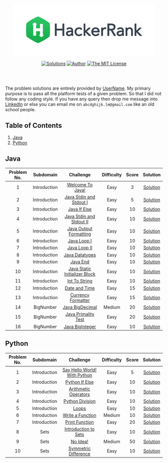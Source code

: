<div align="center"><a href="https://www.hackerrank.com/gorogo106" target="_blank"><img src="HackerRank%20Logo.png" width="450" height="auto"></a>

[![Solutions](https://img.shields.io/badge/solutions-26-green.svg?style=flat-square)](https://github.com/cyberpunk4/HackerRank#table-of-contents) [![Author](https://img.shields.io/badge/author-gorogo106-brightgreen.svg?style=flat-square)](https://www.hackerrank.com/gorogo106) [![The MIT License](https://img.shields.io/badge/license-MIT-orange.svg?style=flat-square)](http://opensource.org/licenses/MIT)</div><br/><br/>

The problem solutions are entirely provided by [UserName](https://www.hackerrank.com/gorogo106). My primary purpose is to pass all the platform tests of a given problem. So that I did not follow any coding style. If you have any query then drop me message into [LinkedIn](url) or else you can email me on `abcdghijk.lm@gmail.com` like an old school people.
## Table of Contents
1. [Java](#java)
2. [Python](#python)
## Java
|Problem No.|Subdomain|Challenge|Difficulty|Score|Solution|
|:-:|:-:|:-:|:-:|:-:|:-:|
|1|Introduction|[Welcome To Java!](https://www.hackerrank.com/challenges/welcome-to-java)|Easy|3|[Solution](Java/01.%20Introduction/01.%20Welcome%20To%20Java!/Solution.java)|
|2|Introduction|[Java Stdin and Stdout I](https://www.hackerrank.com/challenges/java-stdin-and-stdout-1)|Easy|5|[Solution](Java/01.%20Introduction/02.%20Java%20Stdin%20and%20Stdout%20I/Solution.java)|
|3|Introduction|[Java If Else](https://www.hackerrank.com/challenges/java-if-else)|Easy|10|[Solution](Java/01.%20Introduction/03.%20Java%20If%20Else/Solution.java)|
|4|Introduction|[Java Stdin and Stdout II](https://www.hackerrank.com/challenges/java-stdin-stdout)|Easy|10|[Solution](Java/01.%20Introduction/04.%20Java%20Stdin%20and%20Stdout%20II/Solution.java)|
|5|Introduction|[Java Output Formatting](https://www.hackerrank.com/challenges/java-output-formatting)|Easy|10|[Solution](Java/01.%20Introduction/05.%20Java%20Output%20Formatting/Solution.java)|
|6|Introduction|[Java Loop I](https://www.hackerrank.com/challenges/java-loops-i)|Easy|10|[Solution](Java/01.%20Introduction/06.%20Java%20Loop%20I/Solution.java)|
|7|Introduction|[Java Loop II](https://www.hackerrank.com/challenges/java-loops)|Easy|10|[Solution](Java/01.%20Introduction/07.%20Java%20Loop%20II/Solution.java)|
|8|Introduction|[Java Datatypes](https://www.hackerrank.com/challenges/java-datatypes)|Easy|10|[Solution](Java/01.%20Introduction/08.%20Java%20Datatypes/Solution.java)|
|9|Introduction|[Java End](https://www.hackerrank.com/challenges/java-end-of-file)|Easy|10|[Solution](Java/01.%20Introduction/09.%20Java%20End-of-file/Solution.java)|
|10|Introduction|[Java Static Initializer Block](https://www.hackerrank.com/challenges/java-static-initializer-block)|Easy|10|[Solution](Java/01.%20Introduction/10.%20Java%20Static%20Initializer%20Block/Solution.java)|
|11|Introduction|[Int To String](https://www.hackerrank.com/challenges/java-int-to-string)|Easy|10|[Solution](Java/01.%20Introduction/11.%20Int%20To%20String/Solution.java)|
|12|Introduction|[Date and Time](https://www.hackerrank.com/challenges/java-date-and-time)|Easy|15|[Solution](Java/01.%20Introduction/12.%20Date%20and%20Time/Solution.java)|
|13|Introduction|[Currency Formatter](https://www.hackerrank.com/challenges/java-currency-formatter)|Easy|15|[Solution](Java/01.%20Introduction/13.%20Currency%20Formatter/Solution.java)|
|14|BigNumber|[Java BigDecimal](https://www.hackerrank.com/challenges/java-bigdecimal)|Medium|20|[Solution](Java/02.%20BigNumber/01.%20Java%20BigDecimal/Solution.java)|
|15|BigNumber|[Java Primality Test](https://www.hackerrank.com/challenges/java-primality-test)|Easy|20|[Solution](Java/02.%20BigNumber/02.%20Java%20Primality%20Test/Solution.java)|
|16|BigNumber|[Java BigInteger](https://www.hackerrank.com/challenges/java-biginteger)|Easy|10|[Solution](Java/02.%20BigNumber/03.%20Java%20BigInteger/Solution.java)|
## Python
|Problem No.|Subdomain|Challenge|Difficulty|Score|Solution|
|:-:|:-:|:-:|:-:|:-:|:-:|
|1|Introduction|[Say Hello World! With Python](https://www.hackerrank.com/challenges/py-hello-world/problem)|Easy|5|[Solution](Python/01.%20Introduction/01.%20Say%20Hello%20World!%20With%20Python/Solution.py)|
|2|Introduction|[Python If Else](https://www.hackerrank.com/challenges/py-if-else/problem)|Easy|10|[Solution](Python/01.%20Introduction/02.%20Python%20If%20Else/Solution.py)|
|3|Introduction|[Arithmetic Operators](https://www.hackerrank.com/challenges/python-arithmetic-operators/problem)|Easy|10|[Solution](Python/01.%20Introduction/03.%20Arithmetic%20Operators/Solution.py)|
|4|Introduction|[Python Division](https://www.hackerrank.com/challenges/python-division/problem)|Easy|10|[Solution](Python/01.%20Introduction/04.%20Python%20Division/Solution.py)|
|5|Introduction|[Loops](https://www.hackerrank.com/challenges/python-loops/problem)|Easy|10|[Solution](Python/01.%20Introduction/05.%20Loops/Solution.py)|
|6|Introduction|[Write a Function](https://www.hackerrank.com/challenges/write-a-function/problem)|Medium|10|[Solution](Python/01.%20Introduction/06.%20Write%20a%20Function/Solution.py)|
|7|Introduction|[Print Function](https://www.hackerrank.com/challenges/python-print/problem)|Easy|20|[Solution](Python/01.%20Introduction/07.%20Print%20Function/Solution.py)|
|8|Sets|[Introduction to Sets](https://www.hackerrank.com/challenges/py-introduction-to-sets/problem)|Easy|10|[Solution](Python/02.%20Sets/01.%20Introduction%20to%20Sets/Solution.py)|
|9|Sets|[No Idea!](https://www.hackerrank.com/challenges/no-idea/problem)|Medium|50|[Solution](Python/02.%20Sets/02.%20No%20Idea!/Solution.py)|
|10|Sets|[Symmetric Difference](https://www.hackerrank.com/challenges/symmetric-difference/problem)|Easy|10|[Solution](Python/02.%20Sets/03.%20Symmetric%20Difference/Solution.py)|
